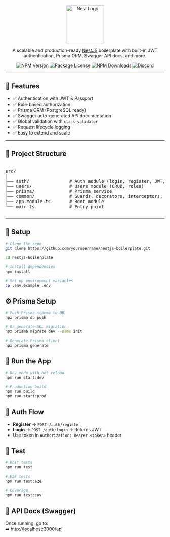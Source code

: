 <p align="center">
  <a href="http://nestjs.com/" target="blank">
    <img src="https://nestjs.com/img/logo-small.svg" width="120" alt="Nest Logo" />
  </a>
</p>

<p align="center">A scalable and production-ready <a href="http://nestjs.com" target="_blank">NestJS</a> boilerplate with built-in JWT authentication, Prisma ORM, Swagger API docs, and more.</p>

<p align="center">
  <a href="https://www.npmjs.com/package/@nestjs/core" target="_blank">
    <img src="https://img.shields.io/npm/v/@nestjs/core.svg" alt="NPM Version" />
  </a>
  <a href="https://www.npmjs.com/package/@nestjs/core" target="_blank">
    <img src="https://img.shields.io/npm/l/@nestjs/core.svg" alt="Package License" />
  </a>
  <a href="https://www.npmjs.com/package/@nestjs/common" target="_blank">
    <img src="https://img.shields.io/npm/dm/@nestjs/common.svg" alt="NPM Downloads" />
  </a>
  <a href="https://discord.gg/G7Qnnhy" target="_blank">
    <img src="https://img.shields.io/badge/discord-online-brightgreen.svg" alt="Discord" />
  </a>
</p>

---

## 🚀 Features

- ✅ Authentication with JWT & Passport
- ✅ Role-based authorization
- ✅ Prisma ORM (PostgreSQL ready)
- ✅ Swagger auto-generated API documentation
- ✅ Global validation with `class-validator`
- ✅ Request lifecycle logging
- ✅ Easy to extend and scale

---

## 📁 Project Structure

<pre>

src/
│
├── auth/               # Auth module (login, register, JWT, guards)
├── users/              # Users module (CRUD, roles)
├── prisma/             # Prisma service
├── common/             # Guards, decorators, interceptors, filters
├── app.module.ts       # Root module
└── main.ts             # Entry point

</pre>

---

## 🧰 Setup

```bash
# Clone the repo
git clone https://github.com/yourusername/nestjs-boilerplate.git

cd nestjs-boilerplate

# Install dependencies
npm install

# Set up environment variables
cp .env.example .env
```

## ⚙️ Prisma Setup

```bash
# Push Prisma schema to DB
npx prisma db push

# Or generate SQL migration
npx prisma migrate dev --name init

# Generate Prisma client
npx prisma generate
```

## 🏃 Run the App

```bash
# Dev mode with hot reload
npm run start:dev

# Production build
npm run build
npm run start:prod

```

## 🔐 Auth Flow

- **Register** → `POST /auth/register`
- **Login** → `POST /auth/login` → Returns JWT
- Use token in `Authorization: Bearer <token>` header

## 🧪 Test

```bash
# Unit tests
npm run test

# E2E tests
npm run test:e2e

# Coverage
npm run test:cov
```

## 📖 API Docs (Swagger)

Once running, go to:  
➡️ [http://localhost:3000/api](http://localhost:3000/api)
